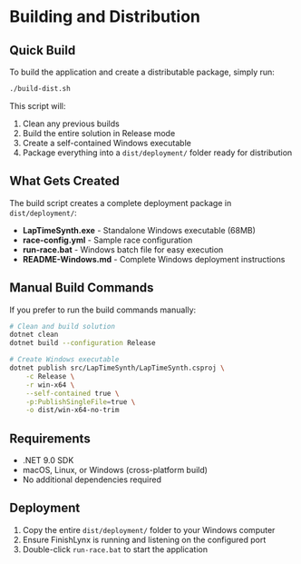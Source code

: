 # Building and Distribution

## Quick Build

To build the application and create a distributable package, simply run:

```bash
./build-dist.sh
```

This script will:
1. Clean any previous builds
2. Build the entire solution in Release mode
3. Create a self-contained Windows executable
4. Package everything into a `dist/deployment/` folder ready for distribution

## What Gets Created

The build script creates a complete deployment package in `dist/deployment/`:

- **LapTimeSynth.exe** - Standalone Windows executable (68MB)
- **race-config.yml** - Sample race configuration
- **run-race.bat** - Windows batch file for easy execution
- **README-Windows.md** - Complete Windows deployment instructions

## Manual Build Commands

If you prefer to run the build commands manually:

```bash
# Clean and build solution
dotnet clean
dotnet build --configuration Release

# Create Windows executable
dotnet publish src/LapTimeSynth/LapTimeSynth.csproj \
    -c Release \
    -r win-x64 \
    --self-contained true \
    -p:PublishSingleFile=true \
    -o dist/win-x64-no-trim
```

## Requirements

- .NET 9.0 SDK
- macOS, Linux, or Windows (cross-platform build)
- No additional dependencies required

## Deployment

1. Copy the entire `dist/deployment/` folder to your Windows computer
2. Ensure FinishLynx is running and listening on the configured port
3. Double-click `run-race.bat` to start the application
